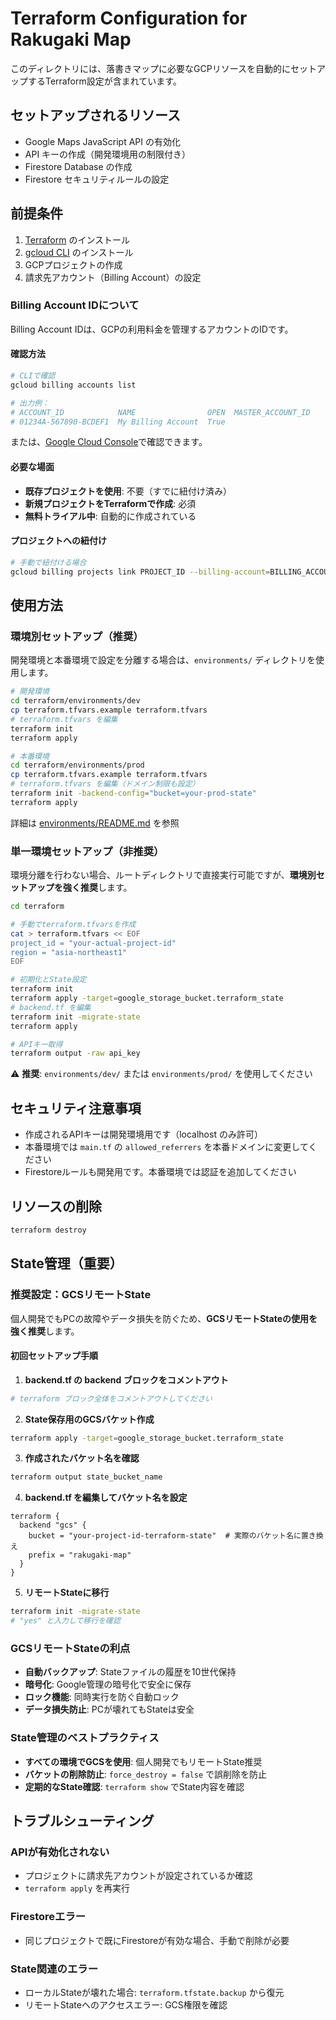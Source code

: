 # Terraform Configuration for Rakugaki Map

このディレクトリには、落書きマップに必要なGCPリソースを自動的にセットアップするTerraform設定が含まれています。

## セットアップされるリソース

- Google Maps JavaScript API の有効化
- API キーの作成（開発環境用の制限付き）
- Firestore Database の作成
- Firestore セキュリティルールの設定

## 前提条件

1. [Terraform](https://www.terraform.io/downloads) のインストール
2. [gcloud CLI](https://cloud.google.com/sdk/docs/install) のインストール
3. GCPプロジェクトの作成
4. 請求先アカウント（Billing Account）の設定

### Billing Account IDについて

Billing Account IDは、GCPの利用料金を管理するアカウントのIDです。

#### 確認方法
```bash
# CLIで確認
gcloud billing accounts list

# 出力例：
# ACCOUNT_ID            NAME                OPEN  MASTER_ACCOUNT_ID
# 01234A-567890-BCDEF1  My Billing Account  True
```

または、[Google Cloud Console](https://console.cloud.google.com/billing)で確認できます。

#### 必要な場面
- **既存プロジェクトを使用**: 不要（すでに紐付け済み）
- **新規プロジェクトをTerraformで作成**: 必須
- **無料トライアル中**: 自動的に作成されている

#### プロジェクトへの紐付け
```bash
# 手動で紐付ける場合
gcloud billing projects link PROJECT_ID --billing-account=BILLING_ACCOUNT_ID
```

## 使用方法

### 環境別セットアップ（推奨）

開発環境と本番環境で設定を分離する場合は、`environments/` ディレクトリを使用します。

```bash
# 開発環境
cd terraform/environments/dev
cp terraform.tfvars.example terraform.tfvars
# terraform.tfvars を編集
terraform init
terraform apply

# 本番環境
cd terraform/environments/prod
cp terraform.tfvars.example terraform.tfvars
# terraform.tfvars を編集（ドメイン制限も設定）
terraform init -backend-config="bucket=your-prod-state"
terraform apply
```

詳細は [environments/README.md](environments/README.md) を参照

### 単一環境セットアップ（非推奨）

環境分離を行わない場合、ルートディレクトリで直接実行可能ですが、**環境別セットアップを強く推奨**します。

```bash
cd terraform

# 手動でterraform.tfvarsを作成
cat > terraform.tfvars << EOF
project_id = "your-actual-project-id"
region = "asia-northeast1"
EOF

# 初期化とState設定
terraform init
terraform apply -target=google_storage_bucket.terraform_state
# backend.tf を編集
terraform init -migrate-state
terraform apply

# APIキー取得
terraform output -raw api_key
```

⚠️ **推奨**: `environments/dev/` または `environments/prod/` を使用してください

## セキュリティ注意事項

- 作成されるAPIキーは開発環境用です（localhost のみ許可）
- 本番環境では `main.tf` の `allowed_referrers` を本番ドメインに変更してください
- Firestoreルールも開発用です。本番環境では認証を追加してください

## リソースの削除

```bash
terraform destroy
```

## State管理（重要）

### 推奨設定：GCSリモートState

個人開発でもPCの故障やデータ損失を防ぐため、**GCSリモートStateの使用を強く推奨**します。

#### 初回セットアップ手順

1. **backend.tf の backend ブロックをコメントアウト**
```bash
# terraform ブロック全体をコメントアウトしてください
```

2. **State保存用のGCSバケット作成**
```bash
terraform apply -target=google_storage_bucket.terraform_state
```

3. **作成されたバケット名を確認**
```bash
terraform output state_bucket_name
```

4. **backend.tf を編集してバケット名を設定**
```hcl
terraform {
  backend "gcs" {
    bucket = "your-project-id-terraform-state"  # 実際のバケット名に置き換え
    prefix = "rakugaki-map"
  }
}
```

5. **リモートStateに移行**
```bash
terraform init -migrate-state
# "yes" と入力して移行を確認
```

### GCSリモートStateの利点
- **自動バックアップ**: Stateファイルの履歴を10世代保持
- **暗号化**: Google管理の暗号化で安全に保存
- **ロック機能**: 同時実行を防ぐ自動ロック
- **データ損失防止**: PCが壊れてもStateは安全

### State管理のベストプラクティス
- **すべての環境でGCSを使用**: 個人開発でもリモートState推奨
- **バケットの削除防止**: `force_destroy = false` で誤削除を防止
- **定期的なState確認**: `terraform show` でState内容を確認

## トラブルシューティング

### APIが有効化されない
- プロジェクトに請求先アカウントが設定されているか確認
- `terraform apply` を再実行

### Firestoreエラー
- 同じプロジェクトで既にFirestoreが有効な場合、手動で削除が必要

### State関連のエラー
- ローカルStateが壊れた場合: `terraform.tfstate.backup` から復元
- リモートStateへのアクセスエラー: GCS権限を確認
